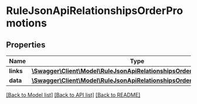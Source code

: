 # RuleJsonApiRelationshipsOrderPromotions

## Properties
Name | Type | Description | Notes
------------ | ------------- | ------------- | -------------
**links** | [**\Swagger\Client\Model\RuleJsonApiRelationshipsOrderPromotionsLinks**](RuleJsonApiRelationshipsOrderPromotionsLinks.md) |  | [optional] 
**data** | [**\Swagger\Client\Model\RuleJsonApiRelationshipsOrderPromotionsData[]**](RuleJsonApiRelationshipsOrderPromotionsData.md) |  | [optional] 

[[Back to Model list]](../../README.md#documentation-for-models) [[Back to API list]](../../README.md#documentation-for-api-endpoints) [[Back to README]](../../README.md)

